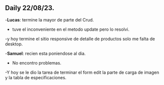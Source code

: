 ## Daily 22/08/23.

-**Lucas**: termine la mayor de parte del Crud.

- tuve el inconveniente en el metodo update pero lo resolvi.

-y hoy termine el sitio responsive de detalle de productos solo me falta de desktop.

-**Samuel**: recien esta poniendose al dia.

- No encontro problemas.

-Y hoy se le dio la tarea de terminar el form edit la parte de carga de imagen y la tabla de especificaciones.
